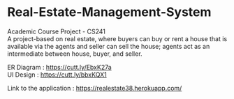 # Real-Estate-Management-System
Academic Course Project - CS241 <br />
A project-based on real estate, where buyers can buy or rent a house that is available via the agents and seller can sell the house; agents act as an intermediate between house, buyer, and seller.


ER Diagram  : https://cutt.ly/EbxK27a
<br />
UI Design   : https://cutt.ly/bbxKQX1
<br />

Link to the application : https://realestate38.herokuapp.com/


